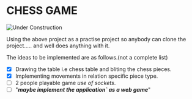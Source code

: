 # CHESS GAME 
![Under Construction](https://img.shields.io/badge/Status-Under%20Construction-orange?style=for-the-badge&logo=construction)

Using the above project as a practise project so anybody can clone the project..... and well does anything with it.


The ideas to be implemented are as follows.(not a complete list)
- [X] Drawing the table i.e chess table and bliting the chess pieces. 
- [X] Implementing movements in relation specific piece type.
- [ ] 2 people playable game _use of sockets_.
- [ ] "___maybe implement the application` as a web game___"

